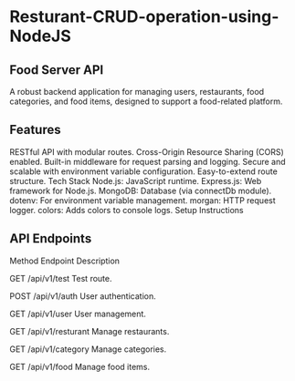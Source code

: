# Resturant-CRUD-operation-using-NodeJS

## Food Server API
A robust backend application for managing users, restaurants, food categories, and food items, designed to support a food-related platform.

## Features
RESTful API with modular routes.
Cross-Origin Resource Sharing (CORS) enabled.
Built-in middleware for request parsing and logging.
Secure and scalable with environment variable configuration.
Easy-to-extend route structure.
Tech Stack
Node.js: JavaScript runtime.
Express.js: Web framework for Node.js.
MongoDB: Database (via connectDb module).
dotenv: For environment variable management.
morgan: HTTP request logger.
colors: Adds colors to console logs.
Setup Instructions



## API Endpoints
Method	Endpoint	Description

GET	/api/v1/test	Test route.

POST	/api/v1/auth	User authentication.

GET	/api/v1/user	User management.

GET	/api/v1/resturant	Manage restaurants.

GET	/api/v1/category	Manage categories.

GET	/api/v1/food	Manage food items.



